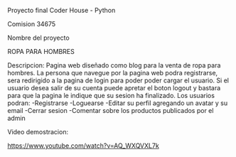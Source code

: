 Proyecto final Coder House - Python

Comision 34675

Nombre del proyecto

ROPA PARA HOMBRES

Descripcion:
Pagina web diseñado como blog para la venta de ropa para hombres.
La persona que navegue por la pagina web podra registrarse, sera redirigido a la pagina de login para poder poder cargar el usuario. Si el usuario desea salir de su cuenta puede apretar el boton logout y bastara para que la pagina le indique que su sesion ha finalizado. 
Los usuarios podran:
-Registrarse
-Loguearse
-Editar su perfil agregando un avatar y su email
-Cerrar sesion
-Comentar sobre los productos publicados por el admin

Video demostracion:

https://www.youtube.com/watch?v=AQ_WXQVXL7k

